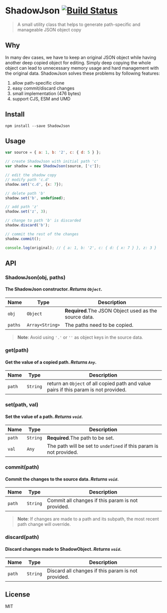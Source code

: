 # ShadowJson [![Build Status](https://travis-ci.org/yuanfux/ShadowJson.svg?branch=master)](https://travis-ci.org/yuanfux/ShadowJson)
> A small utility class that helps to generate path-specific and manageable JSON object copy

## Why
In many dev cases, we have to keep an original JSON object while having another deep copied object for editing. Simply deep copying the whole object can lead to unnecessary memory usage and hard management with the original data. ShadowJson solves these problems by following features: 
1. allow path-specific clone
2. easy commit/discard changes
4. small implementation (476 bytes)
3. support CJS, ESM and UMD

## Install

`npm install --save ShadowJson`

## Usage

```javascript
var source = { a: 1, b: '2', c: { d: 5 } };

// create ShadowJson with initial path 'c'
var shadow = new ShadowJson(source, ['c']);

// edit the shadow copy
// modify path 'c.d'
shadow.set('c.d', {x: 7});

// delete path 'b'
shadow.set('b', undefined);

// add path 'z'
shadow.set('z', 3);

// change to path 'b' is discarded
shadow.discard('b');

// commit the rest of the changes
shadow.commit();

console.log(original); // { a: 1, b: '2', c: { d: { x: 7 } }, z: 3 }
```

## API
### ShadowJson(obj, paths)
#### The ShadowJson constructor. _Returns `Object`_.

Name | Type | Description
--- | --- | ---
`obj` | `Object` | **Required**.The JSON Object used as the source data.
`paths` | `Array<String>` | The paths need to be copied.

> **Note**: Avoid using `'.'` or `''` as object keys in the source data.

### get(path)
#### Get the value of a copied path. _Returns `Any`_.

Name | Type | Description
--- | --- | ---
`path` | `String` | return an `Object` of all copied path and value pairs if this param is not provided.

### set(path, val)
#### Set the value of a path. _Returns `void`_.

Name | Type | Description
--- | --- | ---
`path` | `String` | **Required**.The path to be set.
`val` | `Any` | The path will be set to `undefined` if this param is not provided.

### commit(path)
#### Commit the changes to the source data. _Returns `void`_.

Name | Type | Description
--- | --- | ---
`path` | `String` | Commit all changes if this param is not provided.

> **Note**: If changes are made to a path and its subpath, the most recent path change will override.

### discard(path)
#### Discard changes made to ShadowObject. _Returns `void`_.

Name | Type | Description
--- | --- | ---
`path` | `String` | Discard all changes if this param is not provided.

## License
MIT